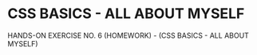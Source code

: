 # CSS BASICS - ALL ABOUT MYSELF
 HANDS-ON EXERCISE NO. 6 (HOMEWORK) - (CSS BASICS - ALL ABOUT MYSELF)
